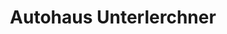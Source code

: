 ---
title: "Autohaus Unterlerchner"
url: /spittal-an-der-drau/autohaus-unterlerchner/
shop: Autohaus
---